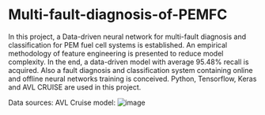 # Multi-fault-diagnosis-of-PEMFC
In this project, a Data-driven neural network for multi-fault diagnosis and classification for PEM fuel cell systems is established. An empirical methodology of feature engineering is presented to reduce model complexity. In the end, a data-driven model with average 95.48% recall is acquired.
Also a fault diagnosis and classification system containing online and offline neural networks training is conceived.
Python, Tensorflow, Keras and AVL CRUISE are used in this project.

Data sources:
AVL Cruise model:
![image](https://user-images.githubusercontent.com/107369174/178162679-3b2bdfcf-7f03-4c04-a2ff-3c1bb1793437.png)
